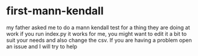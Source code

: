 # first-mann-kendall

my father asked me to do a mann kendall test for a thing they are doing at work
if you run index.py it works for me, you might want to edit it a bit to suit your needs and also change the csv.
If you are having a problem open an issue and I will try to help

